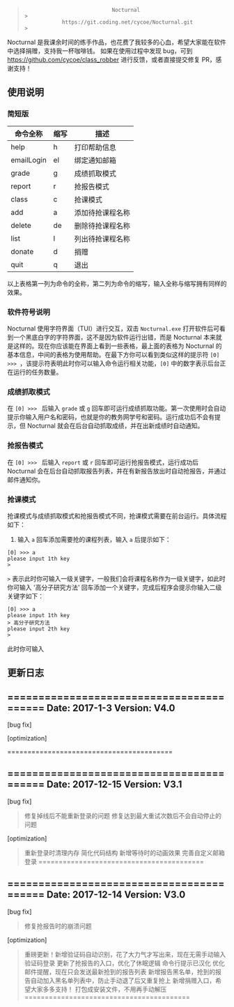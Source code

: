 >>>>>>>>>>>>>>>>>>>>>>>>>>>>>>>>>>>>>>>>>>>>>>>>>>>>>>>>>>>>>>>>>>>>>>>>>>>>>>>
>                                 Nocturnal                                   >
>                 https://git.coding.net/cycoe/Nocturnal.git                  >
>>>>>>>>>>>>>>>>>>>>>>>>>>>>>>>>>>>>>>>>>>>>>>>>>>>>>>>>>>>>>>>>>>>>>>>>>>>>>>>

Nocturnal 是我课余时间的练手作品，也花费了我较多的心血，希望大家能在软件中选择捐赠，支持我一杯咖啡钱。
如果在使用过程中发现 bug，可到 https://github.com/cycoe/class_robber 进行反馈，或者直接提交修复 PR，感谢支持！


## 使用说明

### 简短版
| 命令全称   | 缩写 | 描述             |
|------------|------|------------------|
| help       | h    | 打印帮助信息     |
| emailLogin | el   | 绑定通知邮箱     |
| grade      | g    | 成绩抓取模式     |
| report     | r    | 抢报告模式       |
| class      | c    | 抢课模式         |
| add        | a    | 添加待抢课程名称 |
| delete     | de   | 删除待抢课程名称 |
| list       | l    | 列出待抢课程名称 |
| donate     | d    | 捐赠             |
| quit       | q    | 退出             |

以上表格第一列为命令的全称，第二列为命令的缩写，输入全称与缩写拥有同样的效果。

### 软件符号说明
Nocturnal 使用字符界面（TUI）进行交互，双击 `Nocturnal.exe` 打开软件后可看到一个黑底白字的字符界面，这不是因为软件运行出错，而是 Nocturnal 本来就是这样的。现在你应该能在界面上看到一些表格，最上面的表格为 Nocturnal 的基本信息，中间的表格为使用帮助。在最下方你可以看到类似这样的提示符 `[0] >>> `，该提示符表明此时你可以输入命令运行相关功能，`[0]` 中的数字表示后台正在运行的任务数量。

### 成绩抓取模式
在 `[0] >>> ` 后输入 `grade` 或 `g` 回车即可运行成绩抓取功能。第一次使用时会自动提示你输入用户名和密码，也就是你的教务网学号和密码。运行成功后不会有提示，但 Nocturnal 就会在后台自动抓取成绩，并在出新成绩时自动通知。

### 抢报告模式
在 `[0] >>> ` 后输入 `report` 或 `r` 回车即可运行抢报告模式，运行成功后 Nocturnal 会在后台自动抓取报告列表，并在有新报告放出时自动抢报告，并通过邮件通知你。

### 抢课模式
抢课模式与成绩抓取模式和抢报告模式不同，抢课模式需要在前台运行。具体流程如下：
1. 输入 `a` 回车添加需要抢的课程列表，输入 `a` 后提示如下：
```
[0] >>> a
please input 1th key
> 
```
`>` 表示此时你可输入一级关键字，一般我们会将课程名称作为一级关键字，如此时你可输入 '高分子研究方法' 回车添加一个关键字，完成后程序会提示你输入二级关键字如下：
```
[0] >>> a
please input 1th key
> 高分子研究方法
please input 2th key
> 
```
此时你可输入

## 更新日志

=========================================
Date: 2017-1-3
Version: V4.0
-----------------------------------------
[bug fix]
>

[optimization]
>
=========================================

=========================================
Date: 2017-12-15
Version: V3.1
-----------------------------------------
[bug fix]
> 修复掉线后不能重新登录的问题
> 修复达到最大重试次数后不会自动停止的问题

[optimization]
> 重新登录时清理内存
> 简化代码结构
> 新增等待时的动画效果
> 完善自定义邮箱登录
=========================================

=========================================
Date: 2017-12-14
Version: V3.0
-----------------------------------------
[bug fix]
> 修复抢报告时的崩溃问题

[optimization]
> 重磅更新！新增验证码自动识别，花了大力气才写出来，现在无需手动输入验证码登录
> 更新了抢报告的入口，优化了休眠逻辑
> 命令行提示已汉化
> 优化邮件提醒，现在只会发送最新抢到的报告列表
> 新增报告黑名单，抢到的报告自动加入黑名单列表中，防止手动退了后又重复抢上
> 新增捐赠入口，希望大家多多支持！
> 打包成安装文件，不用再手动解压
=========================================
